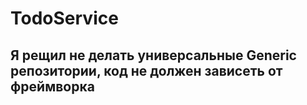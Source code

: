 # TodoService
## Я рещил не делать универсальные Generic репозитории, код не должен зависеть от фреймворка